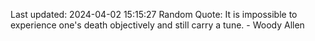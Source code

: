 Last updated: 2024-04-02 15:15:27
Random Quote: It is impossible to experience one's death objectively and still carry a tune. - Woody Allen